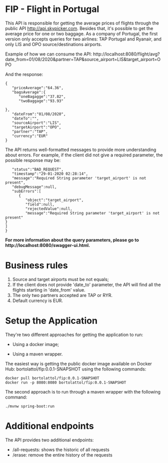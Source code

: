 # FIP - Flight in Portugal

This API is responsible for getting the average prices of flights through the public API http://api.skypicker.com. Besides that, it's possible to get the average price for one or two baggage. As a company of Portugal, the first version only accepts queries for two airlines: TAP Portugal and Ryanair, and only LIS and OPO source/destinations airports.

Example of how we can consume the API:
http://localhost:8080/flight/avg?date_from=01/08/2020&partner=TAP&source_airport=LIS&target_airport=OPO

And the response:
```
{ 
   "priceAverage":"64.36",
   "bagsAverage":{ 
      "oneBagagge":"37.82",
      "twoBaggage":"93.93"
   
},
   "dateFrom":"01/08/2020",
   "dateTo":"",
   "sourceAirport":"LIS",
   "targetAirport":"OPO",
   "partner":"TAP",
   "currency":"EUR"
}
```

The API returns well-formatted messages to provide more understanding about errors. For example, if the client did not give a required parameter, the possible response may be:

```{ 
   "status":"BAD_REQUEST",
   "timestamp":"29-01-2020 02:28:14",
   "message":"Required String parameter 'target_airport' is not present",
   "debugMessage":null,
   "subErrors":[ 
      { 
         "object":"target_airport",
         "field":null,
         "rejectedValue":null,
         "message":"Required String parameter 'target_airport' is not present"
}
]
}
```

**For more information about the query parameters, please go to http://localhost:8080/swagger-ui.html.**

# Business rules
1.  Source and target airports must be not equals;
2.  If the client does not provide 'date_to' parameter, the API will find all the flights starting in 'date_from' value.
3.  The only two partners accepted are TAP or RYR.
4.  Default currency is EUR.


# Setup the Application
They're two different approaches for getting the application to run:

*  Using a docker image;

*  Using a maven wrapper.

The easiest way is getting the public docker image available on Docker Hub: bortolattol/fip:0.0.1-SNAPSHOT using the following commands:

```
docker pull bortolattol/fip:0.0.1-SNAPSHOT
docker run -p 8080:8080 bortolattol/fip:0.0.1-SNAPSHOT
```

The second approach is to run through a maven wrapper with the following command:
```
./mvnw spring-boot:run
```

# Additional endpoints
The API provides two additional endpoints:
* /all-requests: shows the historic of all requests
* /erase: remove the entire history of the requests